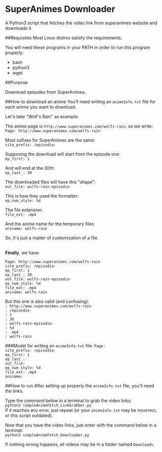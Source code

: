 # SuperAnimes Downloader
A Python3 script that fetches the video link from superanimes website and downloads it.

##Requisites
Most Linux distros satisfy the requirements.

You will need these programs in your PATH in order to run this program properly:

 * bash
 * python3
 * wget

##Purpose

Download episodes from SuperAnimes.

##How to download an anime
You'll need writing an `animeInfo.txt` file for each anime you want to download.

Let's take "Wolf's Rain" as example:

The anime page is `http://www.superanimes.com/wolfs-rain`, so we write:<br/>
`Page: http://www.superanimes.com/wolfs-rain`<br/>

Most sufixes for SuperAnimes are the same:<br/>
`site_prefix: /episodio-`<br/>

Supposing the download will start from the episode one:<br/>
`ep_first: 1`<br/>

And will end at the 30th:<br/>
`ep_last_: 30`<br/>

The downloaded files will have this "shape":<br/>
`out_file: wolfs-rain-episodio-`<br/>

This is how they used the formatter:<br/>
`ep_num_style: %d`<br/>

The file extension:<br/>
`file_ext: .mp4`<br/>

And the anime name for the temporary files:<br/>
`aniname: wolfs-rain`<br/>

So, it's just a matter of customization of a file.

<br/>
<b>Finally</b>, we have:

`Page: http://www.superanimes.com/wolfs-rain`<br/>
`site_prefix: /episodio-`<br/>
`ep_first: 1`<br/>
`ep_last_: 30`<br/>
`out_file: wolfs-rain-episodio-`<br/>
`ep_num_style: %d`<br/>
`file_ext: .mp4`<br/>
`aniname: wolfs-rain`<br/>

But this one is also valid (and confusing):<br/>
`: http://www.superanimes.com/wolfs-rain`<br/>
`: /episodio-`<br/>
`: 1`<br/>
`: 30`<br/>
`: wolfs-rain-episodio-`<br/>
`: %d`<br/>
`: .mp4`<br/>
`: wolfs-rain`<br/>


###Model for writing an `animeInfo.txt` file:
`Page: `<br/>
`site_prefix: /episodio-`<br/>
`ep_first: 1`<br/>
`ep_last_: `<br/>
`out_file: `<br/>
`ep_num_style: %d`<br/>
`file_ext: .mp4`<br/>
`aniname: `


##How to run
After setting up properly the `animeInfo.txt` file, you'll need the links.

Type the command below in a terminal to grab the video links:<br/>
`python3 simpleAnimeFetch_LinkGrabber.py`<br/>
If it reaches any error, just repeat (or your `animeInfo.txt` may be incorrect, or this script outdated).

Now that you have the video links, just enter with the command below in a terminal:<br/>
`python3 simpleAnimeFetch_Downloader.py`<br/>

If nothing wrong happens, all videos may be in a folder named `Downloads`.